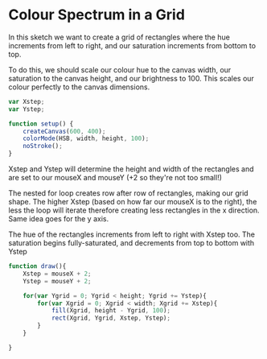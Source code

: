 # Colour Spectrum in a Grid

In this sketch we want to create a grid of rectangles where the hue increments from left to right, and our saturation increments from bottom to top.

 To do this, we should scale our colour hue to the canvas width, our saturation to the canvas height, and our brightness to 100. This scales our colour perfectly to the canvas dimensions.

```js
var Xstep;
var Ystep;

function setup() {
	createCanvas(600, 400);
	colorMode(HSB, width, height, 100);
	noStroke();
}
```

Xstep and Ystep will determine the height and width of the rectangles and are set to our mouseX and mouseY (+2 so they're not too small!) 

The nested for loop creates row after row of rectangles, making our grid shape. The higher Xstep (based on how far our mouseX is to the right), the less the loop will iterate therefore creating less rectangles in the x direction. Same idea goes for the y axis. 

The hue of the rectangles increments from left to right with Xstep too. The saturation begins fully-saturated, and decrements from top to bottom with Ystep

```js
function draw(){	
	Xstep = mouseX + 2;
	Ystep = mouseY + 2;

	for(var Ygrid = 0; Ygrid < height; Ygrid += Ystep){
		for(var Xgrid = 0; Xgrid < width; Xgrid += Xstep){
			fill(Xgrid, height - Ygrid, 100);
			rect(Xgrid, Ygrid, Xstep, Ystep);
		}
	}

}
```
